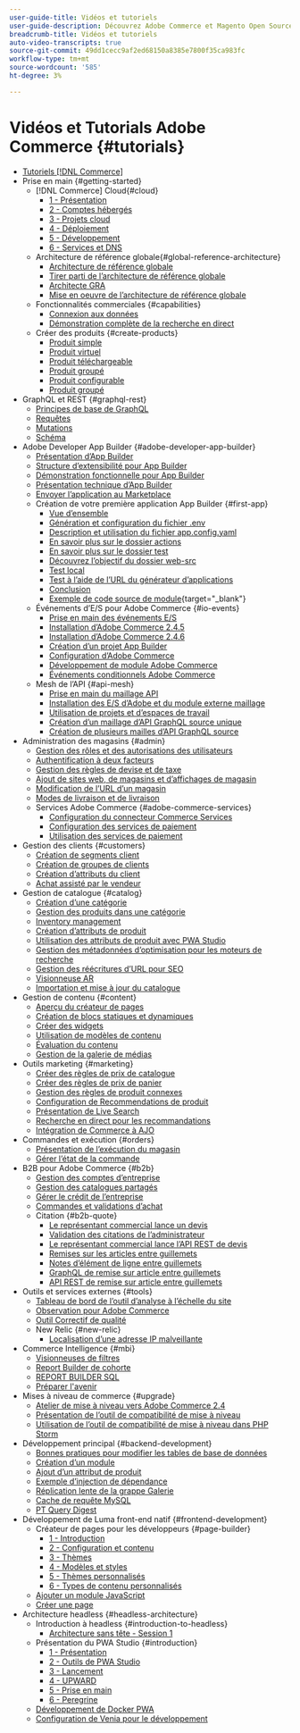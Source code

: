 ```yaml
---
user-guide-title: Vidéos et tutoriels
user-guide-description: Découvrez Adobe Commerce et Magento Open Source par le biais de vidéos et de tutoriels.
breadcrumb-title: Vidéos et tutoriels
auto-video-transcripts: true
source-git-commit: 49dd1cecc9af2ed68150a8385e7800f35ca983fc
workflow-type: tm+mt
source-wordcount: '585'
ht-degree: 3%

---
```



# Vidéos et Tutorials Adobe Commerce {#tutorials}

+ [Tutoriels [!DNL Commerce]](overview.md)
+ Prise en main {#getting-started}
   + [!DNL Commerce] Cloud{#cloud}
      + [1 - Présentation](../cloud/1-overview.md)
      + [2 - Comptes hébergés](../cloud/2-accounts.md)
      + [3 - Projets cloud](../cloud/3-projects.md)
      + [4 - Déploiement](../cloud/4-deployment.md)
      + [5 - Développement](../cloud/5-dev-config.md)
      + [6 - Services et DNS](../cloud/6-launch.md)
   + Architecture de référence globale{#global-reference-architecture}
      + [Architecture de référence globale](../global-reference-architecture/what-is-global-reference-architecture.md)
      + [Tirer parti de l’architecture de référence globale](../global-reference-architecture/how-do-you-leverage-global-reference-architecture.md)
      + [Architecte GRA](../global-reference-architecture/how-do-you-architect-global-reference-architecture.md)
      + [Mise en oeuvre de l’architecture de référence globale](../global-reference-architecture/how-do-you-implement-global-reference-architecture.md)
   + Fonctionnalités commerciales {#capabilities}
      + [Connexion aux données](../capabilities/data-connection.md)
      + [Démonstration complète de la recherche en direct](../capabilities/live-search-full-demonstration.md)
   + Créer des produits {#create-products}
      + [Produit simple](../site-management/create-simple-product.md)
      + [Produit virtuel](../site-management/create-virtual-product.md)
      + [Produit téléchargeable](../site-management/create-downloadable-product.md)
      + [Produit groupé](../site-management/create-grouped-product.md)
      + [Produit configurable](../site-management/create-configurable-product.md)
      + [Produit groupé](../site-management/create-bundle-product.md)
+ GraphQL et REST {#graphql-rest}
   + [Principes de base de GraphQL](../graphql-rest/intro-graphql.md)
   + [Requêtes](../graphql-rest/graphql-queries.md)
   + [Mutations](../graphql-rest/graphql-mutations.md)
   + [Schéma](../graphql-rest/graphql-schema.md)
+ Adobe Developer App Builder {#adobe-developer-app-builder}
   + [Présentation d’App Builder](../app-builder/introduction-to-app-builder.md)
   + [Structure d’extensibilité pour App Builder](../app-builder/extensibility-framework-commerce-eventing.md)
   + [Démonstration fonctionnelle pour App Builder](../app-builder/app-builder-functional-demonstration.md)
   + [Présentation technique d’App Builder](../app-builder/app-builder-technical-overview.md)
   + [Envoyer l’application au Marketplace](../app-builder/submit-app-process.md)
   + Création de votre première application App Builder {#first-app}
      + [Vue d’ensemble](../app-builder/first-app/overview.md)
      + [Génération et configuration du fichier .env](../app-builder/first-app/env-file.md)
      + [Description et utilisation du fichier app.config.yaml](../app-builder/first-app/app-config-yaml-file.md)
      + [En savoir plus sur le dossier actions](../app-builder/first-app/actions-folder.md)
      + [En savoir plus sur le dossier test](../app-builder/first-app/test-folder.md)
      + [Découvrez l’objectif du dossier web-src](../app-builder/first-app/web-src-folder.md)
      + [Test local](../app-builder/first-app/testing-locally.md)
      + [Test à l’aide de l’URL du générateur d’applications](../app-builder/first-app/testing-app-builder-url.md)
      + [Conclusion](../app-builder/first-app/conclusion.md)
      + [Exemple de code source de module](https://github.com/magento/app-builder-samples){target="_blank"}
   + Événements d’E/S pour Adobe Commerce {#io-events}
      + [Prise en main des événements E/S](../io-events/getting-started-io-events.md)
      + [Installation d’Adobe Commerce 2.4.5](../io-events/2-4-5-installation.md)
      + [Installation d’Adobe Commerce 2.4.6](../io-events/2-4-6-installation.md)
      + [Création d’un projet App Builder](../io-events/create-app-builder-project.md)
      + [Configuration d’Adobe Commerce](../io-events/configure-commerce.md)
      + [Développement de module Adobe Commerce](../io-events/commerce-module-development.md)
      + [Événements conditionnels Adobe Commerce](../io-events/conditional-events.md)
   + Mesh de l’API {#api-mesh}
      + [Prise en main du maillage API](../api-mesh/getting-started-api-mesh.md)
      + [Installation des E/S d’Adobe et du module externe maillage](../api-mesh/installing-aio-mesh-plugin.md)
      + [Utilisation de projets et d’espaces de travail](../api-mesh/aio-projects-workspaces.md)
      + [Création d’un maillage d’API GraphQL source unique](../api-mesh/graphql-single-source.md)
      + [Création de plusieurs mailles d’API GraphQL source](../api-mesh/graphql-multiple-source.md)
+ Administration des magasins {#admin}
   + [Gestion des rôles et des autorisations des utilisateurs](../site-management/users-roles-permissions.md)
   + [Authentification à deux facteurs](../site-management/two-factor-authentication.md)
   + [Gestion des règles de devise et de taxe](../site-management/currency-tax-rules.md)
   + [Ajout de sites web, de magasins et d’affichages de magasin](../site-management/add-websites-stores-views.md)
   + [Modification de l’URL d’un magasin](../site-management/change-store-url.md)
   + [Modes de livraison et de livraison](../site-management/shipping-delivery.md)
   + Services Adobe Commerce {#adobe-commerce-services}
      + [Configuration du connecteur Commerce Services](../site-management/configure-adobe-commerce-services-connector.md)
      + [Configuration des services de paiement](../site-management/configure-adobe-payment-services.md)
      + [Utilisation des services de paiement](../site-management/payment-services.md)
+ Gestion des clients {#customers}
   + [Création de segments client](../site-management/customer-segments.md)
   + [Création de groupes de clients](../site-management/customer-groups.md)
   + [Création d’attributs du client](../site-management/customer-attributes.md)
   + [Achat assisté par le vendeur](../site-management/seller-assisted-shopping.md)
+ Gestion de catalogue {#catalog}
   + [Création d’une catégorie](../site-management/category-create.md)
   + [Gestion des produits dans une catégorie](../site-management/category-products.md)
   + [Inventory management](../site-management/inventory-management.md)
   + [Création d’attributs de produit](../site-management/product-attributes-create.md)
   + [Utilisation des attributs de produit avec PWA Studio](../site-management/product-attributes-pwa.md)
   + [Gestion des métadonnées d’optimisation pour les moteurs de recherche](../site-management/seo-metadata.md)
   + [Gestion des réécritures d’URL pour SEO](../site-management/seo-url-rewrites.md)
   + [Visionneuse AR](../site-management/augmented-reality.md)
   + [Importation et mise à jour du catalogue](../site-management/catalog-import.md)
+ Gestion de contenu {#content}
   + [Aperçu du créateur de pages](../site-management/page-builder-overview.md)
   + [Création de blocs statiques et dynamiques](../site-management/static-dynamic-blocks.md)
   + [Créer des widgets](../site-management/widgets.md)
   + [Utilisation de modèles de contenu](../site-management/content-templates.md)
   + [Évaluation du contenu](../site-management/content-staging.md)
   + [Gestion de la galerie de médias](../site-management/media-gallery.md)
+ Outils marketing {#marketing}
   + [Créer des règles de prix de catalogue](../site-management/catalog-price-rules.md)
   + [Créer des règles de prix de panier](../site-management/cart-price-rules.md)
   + [Gestion des règles de produit connexes](../site-management/related-product-rules.md)
   + [Configuration de Recommendations de produit](../site-management/product-recommendations.md)
   + [Présentation de Live Search](../site-management/live-search.md)
   + [Recherche en direct pour les recommandations](../site-management/live-search-recommendations.md)
   + [Intégration de Commerce à AJO](../site-management/integrate-commerce-ajo.md)
+ Commandes et exécution {#orders}
   + [Présentation de l’exécution du magasin](../site-management/store-fulfillment.md)
   + [Gérer l’état de la commande](../site-management/order-status.md)
+ B2B pour Adobe Commerce {#b2b}
   + [Gestion des comptes d’entreprise](../b2b/company-accounts.md)
   + [Gestion des catalogues partagés](../b2b/shared-catalogs.md)
   + [Gérer le crédit de l’entreprise](../b2b/company-credit.md)
   + [Commandes et validations d’achat](../b2b/purchase-orders.md)
   + Citation {#b2b-quote}
      + [Le représentant commercial lance un devis](../b2b/sales-rep-initiates-quote.md)
      + [Validation des citations de l’administrateur](../b2b/quote-validation-admin-panel.md)
      + [Le représentant commercial lance l’API REST de devis](../b2b/sales-rep-initiates-quote-api.md)
      + [Remises sur les articles entre guillemets](../b2b/quote-line-item-discount.md)
      + [Notes d’élément de ligne entre guillemets](../b2b/quote-line-item-notes.md)
      + [GraphQL de remise sur article entre guillemets](../b2b/quote-graphql-line-item-discount.md)
      + [API REST de remise sur article entre guillemets](../b2b/quote-rest-api-line-item-notes.md)
+ Outils et services externes {#tools}
   + [Tableau de bord de l’outil d’analyse à l’échelle du site](../tools/site-wide-analysis-tool.md)
   + [Observation pour Adobe Commerce](../tools/observation-tool.md)
   + [Outil Correctif de qualité](../tools/quality-patch-tool.md)
   + New Relic {#new-relic}
      + [Localisation d’une adresse IP malveillante](../new-relic/malicious-ip.md)
+ Commerce Intelligence {#mbi}
   + [Visionneuses de filtres](../business-intelligence/filter-sets.md)
   + [Report Builder de cohorte](../business-intelligence/cohort-report-builder.md)
   + [REPORT BUILDER SQL](../business-intelligence/sql-report-builder.md)
   + [Préparer l&#39;avenir](../business-intelligence/prepare-for-future.md)
+ Mises à niveau de commerce {#upgrade}
   + [Atelier de mise à niveau vers Adobe Commerce 2.4](../upgrade/2.4-upgrade-workshop.md)
   + [Présentation de l’outil de compatibilité de mise à niveau](../upgrade/upgrade-compatibility-tool-overview.md)
   + [Utilisation de l’outil de compatibilité de mise à niveau dans PHP Storm](../upgrade/uct-phpstorm.md)
+ Développement principal {#backend-development}
   + [Bonnes pratiques pour modifier les tables de base de données](https://experienceleague.adobe.com/docs/commerce-operations/implementation-playbook/best-practices/development/modifying-core-and-third-party-tables.html)
   + [Création d’un module](../backend-development/create-module.md)
   + [Ajout d’un attribut de produit](../backend-development/add-product-attribute.md)
   + [Exemple d’injection de dépendance](../backend-development/dependency-injection.md)
   + [Réplication lente de la grappe Galerie](../backend-development/galera-db-slow-replication.md)
   + [Cache de requête MySQL](../backend-development/mysql-query-cache.md)
   + [PT Query Digest](../backend-development/pt-query-digest.md)
+ Développement de Luma front-end natif {#frontend-development}
   + Créateur de pages pour les développeurs {#page-builder}
      + [1 - Introduction](../frontend-development/page-builder/1-intro-case-studies.md)
      + [2 - Configuration et contenu](../frontend-development/page-builder/2-config-create-content.md)
      + [3 - Thèmes](../frontend-development/page-builder/3-themes.md)
      + [4 - Modèles et styles](../frontend-development/page-builder/4-admin-templates-apply-styles.md)
      + [5 - Thèmes personnalisés](../frontend-development/page-builder/5-customize-theme.md)
      + [6 - Types de contenu personnalisés](../frontend-development/page-builder/6-custom-content-types.md)
   + [Ajouter un module JavaScript](../frontend-development/add-javascript-module.md)
   + [Créer une page](../frontend-development/create-page.md)
+ Architecture headless {#headless-architecture}
   + Introduction à headless {#introduction-to-headless}
      + [Architecture sans tête - Session 1](../headless/session-1.md)
   + Présentation du PWA Studio {#introduction}
      + [1 - Présentation](../pwa/introduction/1-overview.md)
      + [2 - Outils de PWA Studio](../pwa/introduction/2-pwa-studio-tools.md)
      + [3 - Lancement](../pwa/introduction/3-launch.md)
      + [4 - UPWARD](../pwa/introduction/4-upward.md)
      + [5 - Prise en main](../pwa/introduction/5-getting-started.md)
      + [6 - Peregrine](../pwa/introduction/6-peregrine.md)
   + [Développement de Docker PWA](../pwa/pwa-docker-development.md)
   + [Configuration de Venia pour le développement](../pwa/set-up-venia-for-dev.md)
